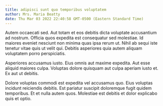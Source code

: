 ```yaml
---
title: adipisci sunt quo temporibus voluptatem
author: Mrs. Maria Beatty
date: Thu Mar 03 2022 22:40:58 GMT-0500 (Eastern Standard Time)
---
```

Autem occaecati sed. Aut totam et eos debitis dicta voluptate accusantium ad nostrum. Officia quos expedita est consequatur sed molestiae. Id maiores eveniet nesciunt non minima quas ipsa rerum ut. Nihil ab sequi iste tenetur vitae quis ut velit qui. Debitis asperiores quia autem aliquam voluptatem porro perspiciatis.

 Asperiores accusamus iusto. Eius omnis aut maxime expedita. Aut esse aliquid maiores culpa. Voluptas dolore quisquam aut culpa aperiam iusto et. Ex aut ut debitis.

 Dolore voluptas commodi est expedita vel accusamus quo. Eius voluptas incidunt reiciendis debitis. Est pariatur suscipit doloremque fugit quidem temporibus. Et et nulla autem quos. Molestiae est debitis et dolor explicabo quis et optio.